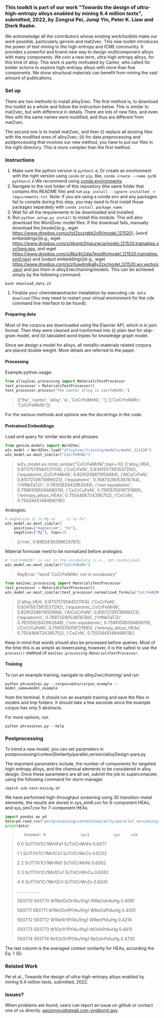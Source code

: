 ### This toolkit is part of our work "Towards the design of ultra-high-entropy alloys enabled by mining 6.4 million texts", submitted, 2022, by Zongrui Pei, Junqi Yin, Peter K. Liaw and Dierk Raabe.

We acknowledge all the contributors whose existing work/toolkits make our work possible, particularly gensim and mat2vec. This new toolkit introduces the power of text mining to the high-entropy and ICME community. It provides a powerful and brand-new way to design multicomponent alloys with many components. We coin a new term, ultra-high entropy alloys, for this kind of alloy. This work is partly motivated by Cantor, who called for bolder actions to explore high-entropy alloys with more than five components. We show structural materials can benefit from mining the vast amount of publications.

### Set up
There are two methods to install alloy2vec. The first method is, to download this toolkit as a whole and follow the instruction below. This is similar to mat2vec, but with difference in details. There are lots of new files, and even files with the same names were modified, and thus are different from mat2vec.

The second one is to install mat2vec, and then (i) replace all existing files with the modified ones of alloy2vec; (ii) for data preprocessing and postprocessing that involves our new method, you have to put our files in the right directory. This is more complex than the first method.

### Instructions
1. Make sure the python version is `python3.6`; Or create an environment with the right version using `conda` or `pip`, like, `conda create --name py36 python=3.6` 
We recommend using [conda environments](https://docs.conda.io/projects/conda/en/latest/user-guide/tasks/manage-environments.html).
1. Navigate to the root folder of this repository (the same folder that contains this README file)
and run `pip install --ignore-installed -r requirements.txt`. Note: If you are using a conda env and any packages fail to compile during this step, you may need to first install those packages separately with `conda install package_name`. 
1. Wait for all the requirements to be downloaded and installed.
1. Run `python setup.py install` to install this module. This will also download the Word2vec model files.
If the download fails, manually download the [model](e.g., wget https://www.dropbox.com/s/tzl2zxzigbk2o9i/model_121520), 
[word embeddings](e.g., wget https://www.dropbox.com/s/tibgnb2higuzwca/model_121520.trainables.syn1neg.npy, and wget https://www.dropbox.com/s/8bz4h2dia7eop6h/model_121520.trainables.syn1.npy) and 
[output embeddings](e.g., wget https://www.dropbox.com/s/zj1uw4mlka6y2zx/model_121520.wv.vectors.npy) and put them in alloy2vec/training/models. This can be achieved simply by the following command:
```shell
bash download_data.sh
```
1. Finalize your chemdataextractor installation by executing ``cde data download`` (You may need to restart your virtual environment for the cde command line interface to be found).

#### Preparing data
Most of the corpora are downloaded using the Elsevier API, which is in json format. Then they were cleaned and tranformed into (i) plain text for skip-gram model, and (ii) tabulated word triples for knowledge graph model.

Since we design a model for alloys, all metallic-materials related corpora are placed double weight. More details are referred to the paper.

#### Processing

Example python usage:

```python
from alloy2vec.processing import MaterialsTextProcessor
text_processor = MaterialsTextProcessor()
text_processor.process("The Cantor alloy is CoCrFeNiMn.")
```
> (['the', 'cantor', 'alloy', 'is', 'CoCrFeMnNi', '.'], [('CoCrFeNiMn', 'CoCrFeMnNi')])

For the various methods and options see the docstrings in the code.

#### Pretrained Embeddings

Load and query for similar words and phrases:
```python
from gensim.models import Word2Vec
w2v_model = Word2Vec.load("alloy2vec/training/models/model_121520")
w2v_model.wv.most_similar("CoCrFeMnNi")
```
> w2v_model.wv.most_similar("CoCrFeMnNi",topn=10)
[('alloy_HEA', 0.8737579584121704), ('CoCrFeNi', 0.8341557383537292), ('equiatomic_CoCrFeMnNi', 0.8291258811950684), ('AlCoCrFeNi', 0.8107213973999023), ('equiatomic', 0.7687329053878784), ('HfNbTaTiZr', 0.7615582942962646), ('non-equiatomic', 0.7596109509468079), ('CoCrCuFeNi', 0.7591570019721985), ('entropy_alloys_HEAs', 0.7554466724395752), ('CoCrNi', 0.7503445148468018)]


Analogies:
```python
# magnesium is to Mg as ___ is to Fe? 
w2v_model.wv.most_similar(
    positive=["magnesium", "Fe"], 
    negative=["Mg"], topn=1)
```
> [('iron', 0.8962439298629761)]

Material formulae need to be normalized before analogies:
```python
# "CoCrFeNiMn" is not in the vocabulary (i.e., not normalized)
w2v_model.wv.most_similar("CoCrFeNiMn")
```
> KeyError: "word 'CoCrFeNiMn' not in vocabulary"
```python
from mat2vec.processing import MaterialsTextProcessor
text_processor = MaterialsTextProcessor()
w2v_model.wv.most_similar(text_processor.normalized_formula("CoCrFeNiMn"))
```
> [('alloy_HEA', 0.8737579584121704), ('CoCrFeNi', 0.8341557383537292), ('equiatomic_CoCrFeMnNi', 0.8291258811950684), ('AlCoCrFeNi', 0.8107213973999023), ('equiatomic', 0.7687329053878784), ('HfNbTaTiZr', 0.7615582942962646), ('non-equiatomic', 0.7596109509468079), ('CoCrCuFeNi', 0.7591570019721985), ('entropy_alloys_HEAs', 0.7554466724395752), ('CoCrNi', 0.7503445148468018)]

Keep in mind that words should also be processed before queries.
Most of the time this is as simple as lowercasing, however, it is the safest
to use the `process()` method of `mat2vec.processing.MaterialsTextProcessor`.

#### Training

To run an example training, navigate to *alloy2vec/training/* and run

```shell
python phrase2vec.py --corpus=data/corpus_example --model_name=model_example
```

from the terminal. It should run an example training and save the files in *models*
and *tmp* folders. It should take a few seconds since the example corpus has only 5 abstracts.

For more options, run

```shell
python phrase2vec.py --help
```

### Postprocessing
To trend a new model, you can set parameters in postprocessing/contextSimilarity/parallel_version/alloyDesign-para.py

The important parameters include, the number of components for targeted high-entropy alloys, and the chemical elements to be considered in alloy design. Once these parameters are all set, submit the job to supercomputer, using the following command for slurm manager.

```shell
sbatch sub-text-mining.sh
```
We have performed high-throughput screening using 30 transition-metal elements, the results are stored in sys_sim6.csv for 6-component HEAs, and sys_sim7.csv for 7-component HEAs.

```python
import pandas as pd
data=pd.read_csv("postprocessing/contextSimilarity/parallel_version/sys_sim6.csv")
print(data)
```
>        Unnamed: 0                sys1           sys     sim
>0                0   Sc1Ti1V1Cr1Mn1Fe1   ScTiVCrMnFe  0.6377
>
>1                1   Sc1Ti1V1Cr1Mn1Co1   ScTiVCrMnCo  0.6232
>
>2                2   Sc1Ti1V1Cr1Mn1Ni1   ScTiVCrMnNi  0.6302
>
>3                3   Sc1Ti1V1Cr1Mn1Cu1   ScTiVCrMnCu  0.6262
>
>4                4   Sc1Ti1V1Cr1Mn1Zn1   ScTiVCrMnZn  0.6245
>
>...            ...                 ...           ...     ...
>
>593770      593770   W1Re1Os1Ir1Au1Hg1   WReOsIrAuHg  0.4081
>
>593771      593771   W1Re1Os1Pt1Au1Hg1   WReOsPtAuHg  0.4031
>
>593772      593772   W1Re1Ir1Pt1Au1Hg1   WReIrPtAuHg  0.4216
>
>593773      593773   W1Os1Ir1Pt1Au1Hg1   WOsIrPtAuHg  0.4615
>
>593774      593774  Re1Os1Ir1Pt1Au1Hg1  ReOsIrPtAuHg  0.4735

The last column is the averaged context similarity for HEAs, according the Eq. 1 (S).

### Related Work
Pei et al., Towards the design of ultra-high-entropy alloys enabled by mining 6.4 million texts, submitted, 2022.

### Issues?

When problems are found, users can report an issue on github or contact one of us directly. 
peizongrui@gmail.com,yinj@ornl.gov.

